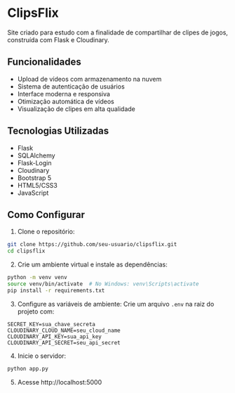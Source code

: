 # ClipsFlix

Site criado para estudo com a finalidade de compartilhar de clipes de jogos, construída com Flask e Cloudinary.

## Funcionalidades

- Upload de vídeos com armazenamento na nuvem
- Sistema de autenticação de usuários
- Interface moderna e responsiva
- Otimização automática de vídeos
- Visualização de clipes em alta qualidade

## Tecnologias Utilizadas

- Flask
- SQLAlchemy
- Flask-Login
- Cloudinary
- Bootstrap 5
- HTML5/CSS3
- JavaScript

## Como Configurar

1. Clone o repositório:
```bash
git clone https://github.com/seu-usuario/clipsflix.git
cd clipsflix
```

2. Crie um ambiente virtual e instale as dependências:
```bash
python -m venv venv
source venv/bin/activate  # No Windows: venv\Scripts\activate
pip install -r requirements.txt
```

3. Configure as variáveis de ambiente:
Crie um arquivo `.env` na raiz do projeto com:
```
SECRET_KEY=sua_chave_secreta
CLOUDINARY_CLOUD_NAME=seu_cloud_name
CLOUDINARY_API_KEY=sua_api_key
CLOUDINARY_API_SECRET=seu_api_secret
```

4. Inicie o servidor:
```bash
python app.py
```

5. Acesse http://localhost:5000
